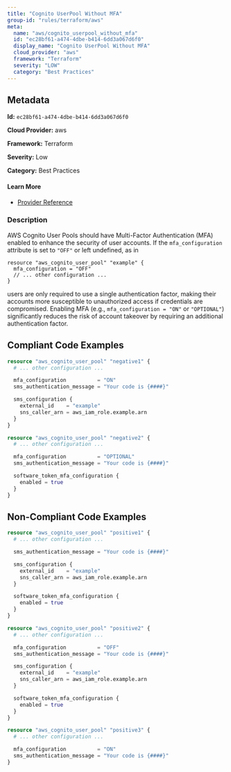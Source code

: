 ```yaml
---
title: "Cognito UserPool Without MFA"
group-id: "rules/terraform/aws"
meta:
  name: "aws/cognito_userpool_without_mfa"
  id: "ec28bf61-a474-4dbe-b414-6dd3a067d6f0"
  display_name: "Cognito UserPool Without MFA"
  cloud_provider: "aws"
  framework: "Terraform"
  severity: "LOW"
  category: "Best Practices"
---
```

## Metadata

**Id:** `ec28bf61-a474-4dbe-b414-6dd3a067d6f0`

**Cloud Provider:** aws

**Framework:** Terraform

**Severity:** Low

**Category:** Best Practices

#### Learn More

 - [Provider Reference](https://registry.terraform.io/providers/hashicorp/aws/latest/docs/resources/cognito_user_pool)

### Description

 AWS Cognito User Pools should have Multi-Factor Authentication (MFA) enabled to enhance the security of user accounts. If the `mfa_configuration` attribute is set to `"OFF"` or left undefined, as in 

```
resource "aws_cognito_user_pool" "example" {
  mfa_configuration = "OFF"
  // ... other configuration ...
}
```

users are only required to use a single authentication factor, making their accounts more susceptible to unauthorized access if credentials are compromised. Enabling MFA (e.g., `mfa_configuration = "ON"` or `"OPTIONAL"`) significantly reduces the risk of account takeover by requiring an additional authentication factor.


## Compliant Code Examples
```terraform
resource "aws_cognito_user_pool" "negative1" {
  # ... other configuration ...

  mfa_configuration          = "ON"
  sms_authentication_message = "Your code is {####}"

  sms_configuration {
    external_id    = "example"
    sns_caller_arn = aws_iam_role.example.arn
  }
}

resource "aws_cognito_user_pool" "negative2" {
  # ... other configuration ...

  mfa_configuration          = "OPTIONAL"
  sms_authentication_message = "Your code is {####}"

  software_token_mfa_configuration {
    enabled = true
  }
}

```
## Non-Compliant Code Examples
```terraform
resource "aws_cognito_user_pool" "positive1" {
  # ... other configuration ...

  sms_authentication_message = "Your code is {####}"

  sms_configuration {
    external_id    = "example"
    sns_caller_arn = aws_iam_role.example.arn
  }

  software_token_mfa_configuration {
    enabled = true
  }
}

resource "aws_cognito_user_pool" "positive2" {
  # ... other configuration ...

  mfa_configuration          = "OFF"
  sms_authentication_message = "Your code is {####}"

  sms_configuration {
    external_id    = "example"
    sns_caller_arn = aws_iam_role.example.arn
  }

  software_token_mfa_configuration {
    enabled = true
  }
}

resource "aws_cognito_user_pool" "positive3" {
  # ... other configuration ...

  mfa_configuration          = "ON"
  sms_authentication_message = "Your code is {####}"
}

```